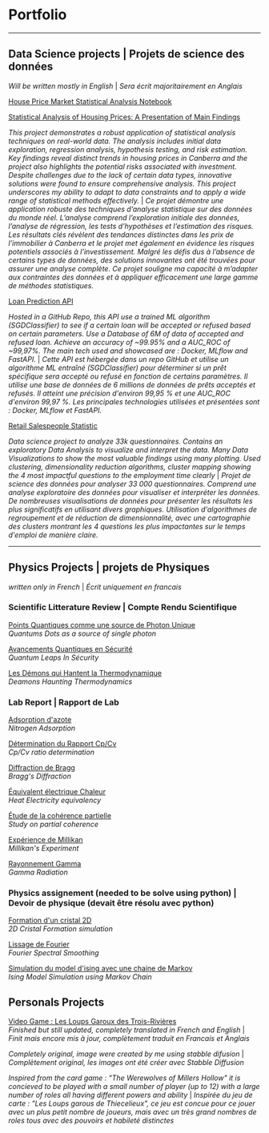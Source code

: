 # Portfolio

---

## Data Science projects | Projets de science des données
_Will be written mostly in English_ | _Sera écrit majoritairement en Anglais_


[House Price Market Statistical Analysis Notebook](https://colab.research.google.com/drive/1S56CqYI5UMdO3G8K0dpcl_gZAfAhWZL4#scrollTo=a76S6F9OPVw6)

[Statistical Analysis of Housing Prices: A Presentation of Main Findings](https://1drv.ms/p/s!Av-tPMj3YiovgZ3AKZq_KE4PCWtJpFI?e=P8veTf)

_This project demonstrates a robust application of statistical analysis techniques on real-world data. The analysis includes initial data exploration, regression analysis, hypothesis testing, and risk estimation. Key findings reveal distinct trends in housing prices in Canberra and the project also highlights the potential risks associated with investment. Despite challenges due to the lack of certain data types, innovative solutions were found to ensure comprehensive analysis. This project underscores my ability to adapt to data constraints and to apply a wide range of statistical methods effectively._ | _Ce projet démontre une application robuste des techniques d’analyse statistique sur des données du monde réel. L’analyse comprend l’exploration initiale des données, l’analyse de régression, les tests d’hypothèses et l’estimation des risques. Les résultats clés révèlent des tendances distinctes dans les prix de l’immobilier à Canberra et le projet met également en évidence les risques potentiels associés à l’investissement. Malgré les défis dus à l’absence de certains types de données, des solutions innovantes ont été trouvées pour assurer une analyse complète. Ce projet souligne ma capacité à m’adapter aux contraintes des données et à appliquer efficacement une large gamme de méthodes statistiques._



[Loan Prediction API ](https://github.com/BERTPSYO/Loan_API_ML_Project)

_Hosted in a GitHub Repo, this API use a trained ML algorithm (SGDClassifier) to see if a certain loan will be accepted or refused based on certain parameters. Use a Database of 6M of data of accepted and refused loan. Achieve an accuracy of ~99.95% and a AUC_ROC of ~99,97%. The main tech used and showcased are : Docker, MLflow and FastAPI._ | _Cette API est hébergée dans un repo GitHub et utilise un algorithme ML entraîné (SGDClassifier) pour déterminer si un prêt spécifique sera accepté ou refusé en fonction de certains paramètres. Il utilise une base de données de 6 millions de données de prêts acceptés et refusés. Il atteint une précision d'environ 99,95 % et une AUC_ROC d'environ 99,97 %. Les principales technologies utilisées et présentées sont : Docker, MLflow et FastAPI._




[Retail Salespeople Statistic](https://colab.research.google.com/drive/19Lols8T9io12krZqG_ZwCL8GRgoPv0eq)

_Data science project to analyze 33k questionnaires. Contains an exploratory Data Analysis to visualize and interpret the data. Many Data Visualizations to show the most valuable findings using many plotting. Used clustering, dimensionality reduction algorithms, cluster mapping showing the 4 most impactful questions to the employment time clearly_ | _Projet de science des données pour analyser 33 000 questionnaires. Comprend une analyse exploratoire des données pour visualiser et interpréter les données. De nombreuses visualisations de données pour présenter les résultats les plus significatifs en utilisant divers graphiques. Utilisation d'algorithmes de regroupement et de réduction de dimensionnalité, avec une cartographie des clusters montrant les 4 questions les plus impactantes sur le temps d'emploi de manière claire._

---

## Physics Projects | projets de Physiques
_written only in French_ | _Écrit uniquement en francais_


### Scientific Litterature Review | Compte Rendu Scientifique

[Points Quantiques comme une source de Photon Unique](/projects/Compte_Rendu/Compte_Rendu_2.pdf) \
_Quantums Dots as a source of single photon_ 

[Avancements Quantiques en Sécurité](/projects/Compte_Rendu/Compte_Rendu_2.pdf) \
_Quantum Leaps In Sécurity_ 

[Les Démons qui Hantent la Thermodynamique](/projects/Compte_Rendu/Compte_Rendu_3.pdf) \
_Deamons Haunting Thermodynamics_

### Lab Report | Rapport de Lab

[Adsorption d'azote](/projects/Rapport_de_Lab/Adsorption_d'azote.pdf) \
_Nitrogen Adsorption_

[Détermination du Rapport Cp/Cv](/projects/Rapport_de_Lab/Determination_du_rapport_CpCv.pdf) \
_Cp/Cv ratio determination_

[Diffraction de Bragg](/projects/Rapport_de_Lab/Diffraction_de_Bragg.pdf) \
_Bragg's Diffraction_

[Équivalent électrique Chaleur](/projects/Rapport_de_Lab/Équivalent_électrique_chaleur.pdf) \
_Heat Electricity equivalency_

[Étude de la cohérence partielle](/projects/Rapport_de_Lab/Étude_de_la_cohérence_partielle.pdf) \
_Study on partial coherence_

[Expérience de Millikan](/projects/Rapport_de_Lab/Experience_de_Millikan.pdf) \
_Millikan's Experiment_

[Rayonnement Gamma](/projects/Rapport_de_Lab/Rayonnement_Gamma.pdf) \
_Gamma Radiation_



### Physics assignement (needed to be solve using python) | Devoir de physique (devait être résolu avec python)


[Formation d'un cristal 2D](/projects/Python/2D_cristal/) \
_2D Cristal Formation simulation_


[Lissage de Fourier](/projects/Python/Fourrier_Smoothing/) \
_Fourier Spectral Smoothing_

[Simulation du model d'ising avec une chaine de Markov](/projects/Python/Ising_Model/) \
_Ising Model Simulation using Markov Chain_

## Personals Projects

[Video Game : Les Loups Garoux des Trois-Rivières](https://psy0.itch.io/the-werewolves-of-the-three-rivers) \
_Finished but still updated, completely translated in French and English_ | _Finit mais encore mis à jour, complètement traduit en Francais et Anglais_ 

_Completely original, image were created by me using stabble difusion_ | _Complètement original, les images ont été créer avec Stabble Diffusion_

_Inspired from the card game : "The Werewolves of Millers Hollow" it is concieved to be played with a small number of player (up to 12) with a large number of roles all having different powers and ability_ | _Inspirée du jeu de carte : "Les Loups garous de Thiecelieux", ce jeu est concue pour ce jouer avec un plus petit nombre de joueurs, mais avec un très grand nombres de roles tous avec des pouvoirs et habileté distinctes_




